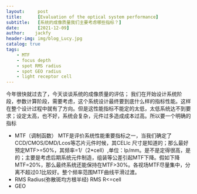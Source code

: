 ```yaml
---
layout:     post
title:      [Evaluation of the optical system performance]
subtitle:   [系统的成像质量我们主要考虑哪些指标？]
date:       [2021-12-09]
author:    jackfy
header-img: img/blog_Lucy.jpg
catalog: true
tags:
    - MTF
    - focus depth
    - spot RMS radius
    - spot GEO radius
    - light receptor cell
---
```

今年很快就过去了，今天谈谈系统的成像质量的评估；
我们在开始设计系统阶段，参数计算阶段，需要考虑，这个系统设计最终要到底什么样的指标性能。这样在整个设计过程中就有了方向。但是这性能指标不能定的太低，太低系统达不到要求；设定太高，也不好，系统会复杂，元件过多造成成本过高。所以要一个明确的指标
- MTF（调制函数）
MTF是评价系统性能重要指标之一，当我们确定了CCD/CMOS/DMD/Lcos等芯片元件时候，其CELlc
尺寸是知道的；那么最好预定MTF>=50%，其频率=1/（2*cell）,单位：lp/mm。是不是定得很高，是的；主要是考虑后期系统元件制造，组装等公差引起MTF下降。假如下降MTF=20%，那么最终系统还能保持在MTF>30%。各视场MTF尽量集中，分离不超过0.1比较好。整个频率范围MTF曲线平滑过渡。
- RMS Radius(弥散斑均方根半经)
  RMS R<=cell
- GEO 
  
  

